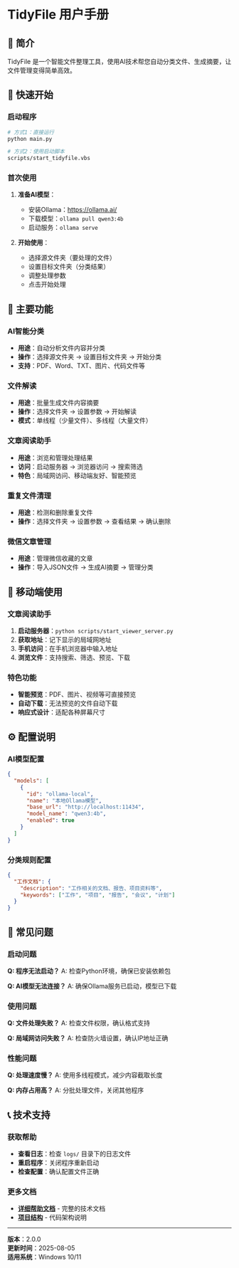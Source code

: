 # TidyFile 用户手册

## 📖 简介

TidyFile 是一个智能文件整理工具，使用AI技术帮您自动分类文件、生成摘要，让文件管理变得简单高效。

## 🚀 快速开始

### 启动程序

```bash
# 方式1：直接运行
python main.py

# 方式2：使用启动脚本
scripts/start_tidyfile.vbs
```

### 首次使用

1. **准备AI模型**：
   - 安装Ollama：https://ollama.ai/
   - 下载模型：`ollama pull qwen3:4b`
   - 启动服务：`ollama serve`

2. **开始使用**：
   - 选择源文件夹（要处理的文件）
   - 设置目标文件夹（分类结果）
   - 调整处理参数
   - 点击开始处理

## 🎯 主要功能

### AI智能分类
- **用途**：自动分析文件内容并分类
- **操作**：选择源文件夹 → 设置目标文件夹 → 开始分类
- **支持**：PDF、Word、TXT、图片、代码文件等

### 文件解读
- **用途**：批量生成文件内容摘要
- **操作**：选择文件夹 → 设置参数 → 开始解读
- **模式**：单线程（少量文件）、多线程（大量文件）

### 文章阅读助手
- **用途**：浏览和管理处理结果
- **访问**：启动服务器 → 浏览器访问 → 搜索筛选
- **特色**：局域网访问、移动端友好、智能预览

### 重复文件清理
- **用途**：检测和删除重复文件
- **操作**：选择文件夹 → 设置参数 → 查看结果 → 确认删除

### 微信文章管理
- **用途**：管理微信收藏的文章
- **操作**：导入JSON文件 → 生成AI摘要 → 管理分类

## 📱 移动端使用

### 文章阅读助手

1. **启动服务器**：`python scripts/start_viewer_server.py`
2. **获取地址**：记下显示的局域网地址
3. **手机访问**：在手机浏览器中输入地址
4. **浏览文件**：支持搜索、筛选、预览、下载

### 特色功能
- **智能预览**：PDF、图片、视频等可直接预览
- **自动下载**：无法预览的文件自动下载
- **响应式设计**：适配各种屏幕尺寸

## ⚙️ 配置说明

### AI模型配置
```json
{
  "models": [
    {
      "id": "ollama-local",
      "name": "本地Ollama模型",
      "base_url": "http://localhost:11434",
      "model_name": "qwen3:4b",
      "enabled": true
    }
  ]
}
```

### 分类规则配置
```json
{
  "工作文档": {
    "description": "工作相关的文档、报告、项目资料等",
    "keywords": ["工作", "项目", "报告", "会议", "计划"]
  }
}
```

## 🔧 常见问题

### 启动问题
**Q: 程序无法启动？**
A: 检查Python环境，确保已安装依赖包

**Q: AI模型无法连接？**
A: 确保Ollama服务已启动，模型已下载

### 使用问题
**Q: 文件处理失败？**
A: 检查文件权限，确认格式支持

**Q: 局域网访问失败？**
A: 检查防火墙设置，确认IP地址正确

### 性能问题
**Q: 处理速度慢？**
A: 使用多线程模式，减少内容截取长度

**Q: 内存占用高？**
A: 分批处理文件，关闭其他程序

## 📞 技术支持

### 获取帮助
- **查看日志**：检查 `logs/` 目录下的日志文件
- **重启程序**：关闭程序重新启动
- **检查配置**：确认配置文件正确

### 更多文档
- **[详细帮助文档](详细帮助文档.md)** - 完整的技术文档
- **[项目结构](PROJECT_STRUCTURE.md)** - 代码架构说明

---

**版本**：2.0.0  
**更新时间**：2025-08-05  
**适用系统**：Windows 10/11